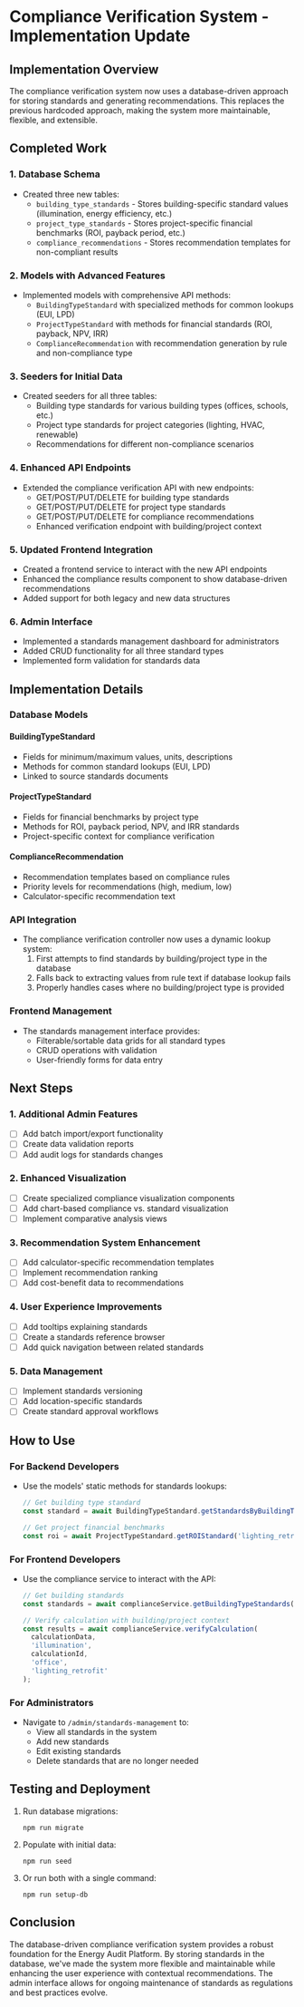 # Compliance Verification System - Implementation Update

## Implementation Overview

The compliance verification system now uses a database-driven approach for storing standards and generating recommendations. This replaces the previous hardcoded approach, making the system more maintainable, flexible, and extensible.

## Completed Work

### 1. Database Schema
- Created three new tables:
  - `building_type_standards` - Stores building-specific standard values (illumination, energy efficiency, etc.)
  - `project_type_standards` - Stores project-specific financial benchmarks (ROI, payback period, etc.)
  - `compliance_recommendations` - Stores recommendation templates for non-compliant results

### 2. Models with Advanced Features
- Implemented models with comprehensive API methods:
  - `BuildingTypeStandard` with specialized methods for common lookups (EUI, LPD)
  - `ProjectTypeStandard` with methods for financial standards (ROI, payback, NPV, IRR)
  - `ComplianceRecommendation` with recommendation generation by rule and non-compliance type

### 3. Seeders for Initial Data
- Created seeders for all three tables:
  - Building type standards for various building types (offices, schools, etc.)
  - Project type standards for project categories (lighting, HVAC, renewable)
  - Recommendations for different non-compliance scenarios

### 4. Enhanced API Endpoints
- Extended the compliance verification API with new endpoints:
  - GET/POST/PUT/DELETE for building type standards
  - GET/POST/PUT/DELETE for project type standards
  - GET/POST/PUT/DELETE for compliance recommendations
  - Enhanced verification endpoint with building/project context

### 5. Updated Frontend Integration
- Created a frontend service to interact with the new API endpoints
- Enhanced the compliance results component to show database-driven recommendations
- Added support for both legacy and new data structures

### 6. Admin Interface
- Implemented a standards management dashboard for administrators
- Added CRUD functionality for all three standard types
- Implemented form validation for standards data

## Implementation Details

### Database Models

#### BuildingTypeStandard
- Fields for minimum/maximum values, units, descriptions
- Methods for common standard lookups (EUI, LPD)
- Linked to source standards documents

#### ProjectTypeStandard
- Fields for financial benchmarks by project type
- Methods for ROI, payback period, NPV, and IRR standards
- Project-specific context for compliance verification

#### ComplianceRecommendation
- Recommendation templates based on compliance rules
- Priority levels for recommendations (high, medium, low)
- Calculator-specific recommendation text

### API Integration
- The compliance verification controller now uses a dynamic lookup system:
  1. First attempts to find standards by building/project type in the database
  2. Falls back to extracting values from rule text if database lookup fails
  3. Properly handles cases where no building/project type is provided

### Frontend Management
- The standards management interface provides:
  - Filterable/sortable data grids for all standard types
  - CRUD operations with validation
  - User-friendly forms for data entry

## Next Steps

### 1. Additional Admin Features
- [ ] Add batch import/export functionality
- [ ] Create data validation reports
- [ ] Add audit logs for standards changes

### 2. Enhanced Visualization
- [ ] Create specialized compliance visualization components
- [ ] Add chart-based compliance vs. standard visualization
- [ ] Implement comparative analysis views

### 3. Recommendation System Enhancement
- [ ] Add calculator-specific recommendation templates
- [ ] Implement recommendation ranking
- [ ] Add cost-benefit data to recommendations

### 4. User Experience Improvements
- [ ] Add tooltips explaining standards
- [ ] Create a standards reference browser
- [ ] Add quick navigation between related standards

### 5. Data Management
- [ ] Implement standards versioning
- [ ] Add location-specific standards
- [ ] Create standard approval workflows

## How to Use

### For Backend Developers
- Use the models' static methods for standards lookups:
  ```js
  // Get building type standard
  const standard = await BuildingTypeStandard.getStandardsByBuildingType('office');
  
  // Get project financial benchmarks
  const roi = await ProjectTypeStandard.getROIStandard('lighting_retrofit');
  ```

### For Frontend Developers
- Use the compliance service to interact with the API:
  ```js
  // Get building standards
  const standards = await complianceService.getBuildingTypeStandards('hospital');
  
  // Verify calculation with building/project context
  const results = await complianceService.verifyCalculation(
    calculationData,
    'illumination',
    calculationId,
    'office',
    'lighting_retrofit'
  );
  ```

### For Administrators
- Navigate to `/admin/standards-management` to:
  - View all standards in the system
  - Add new standards
  - Edit existing standards
  - Delete standards that are no longer needed

## Testing and Deployment

1. Run database migrations:
   ```
   npm run migrate
   ```

2. Populate with initial data:
   ```
   npm run seed
   ```

3. Or run both with a single command:
   ```
   npm run setup-db
   ```

## Conclusion

The database-driven compliance verification system provides a robust foundation for the Energy Audit Platform. By storing standards in the database, we've made the system more flexible and maintainable while enhancing the user experience with contextual recommendations. The admin interface allows for ongoing maintenance of standards as regulations and best practices evolve. 